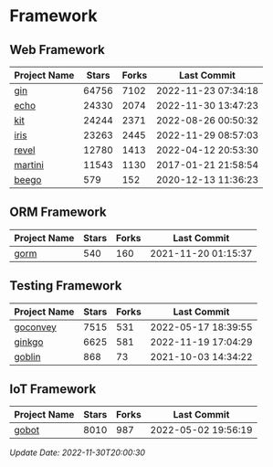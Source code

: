 # Framework

## Web Framework
| Project Name | Stars | Forks | Last Commit |
| ------------ | ----- | ----- | ----------- |
| [gin](https://github.com/gin-gonic/gin) | 64756 | 7102 | 2022-11-23 07:34:18 |
| [echo](https://github.com/labstack/echo) | 24330 | 2074 | 2022-11-30 13:47:23 |
| [kit](https://github.com/go-kit/kit) | 24244 | 2371 | 2022-08-26 00:50:32 |
| [iris](https://github.com/kataras/iris) | 23263 | 2445 | 2022-11-29 08:57:03 |
| [revel](https://github.com/revel/revel) | 12780 | 1413 | 2022-04-12 20:53:30 |
| [martini](https://github.com/go-martini/martini) | 11543 | 1130 | 2017-01-21 21:58:54 |
| [beego](https://github.com/astaxie/beego) | 579 | 152 | 2020-12-13 11:36:23 |

## ORM Framework
| Project Name | Stars | Forks | Last Commit |
| ------------ | ----- | ----- | ----------- |
| [gorm](https://github.com/jinzhu/gorm) | 540 | 160 | 2021-11-20 01:15:37 |

## Testing Framework
| Project Name | Stars | Forks | Last Commit |
| ------------ | ----- | ----- | ----------- |
| [goconvey](https://github.com/smartystreets/goconvey) | 7515 | 531 | 2022-05-17 18:39:55 |
| [ginkgo](https://github.com/onsi/ginkgo) | 6625 | 581 | 2022-11-19 17:04:29 |
| [goblin](https://github.com/franela/goblin) | 868 | 73 | 2021-10-03 14:34:22 |

## IoT Framework
| Project Name | Stars | Forks | Last Commit |
| ------------ | ----- | ----- | ----------- |
| [gobot](https://github.com/hybridgroup/gobot) | 8010 | 987 | 2022-05-02 19:56:19 |

*Update Date: 2022-11-30T20:00:30*